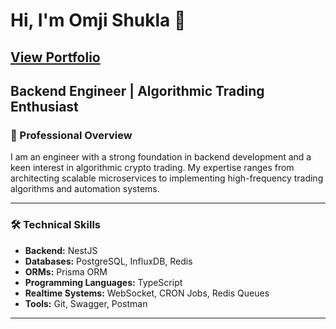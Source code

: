 # Hi, I'm Omji Shukla 👋 
## [View Portfolio](https://009os.vercel.app/)

## Backend Engineer | Algorithmic Trading Enthusiast

### 🚀 Professional Overview

I am an engineer with a strong foundation in backend development and a keen interest in algorithmic crypto trading. My expertise ranges from architecting scalable microservices to implementing high-frequency trading algorithms and automation systems.

---

### 🛠️ Technical Skills

- **Backend:** NestJS
- **Databases:** PostgreSQL, InfluxDB, Redis
- **ORMs:** Prisma ORM
- **Programming Languages:** TypeScript
- **Realtime Systems:** WebSocket, CRON Jobs, Redis Queues
- **Tools:** Git, Swagger, Postman

---
